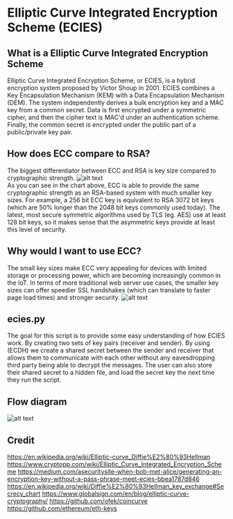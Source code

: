 # Elliptic Curve Integrated Encryption Scheme (ECIES)

## What is a Elliptic Curve Integrated Encryption Scheme
Elliptic Curve Integrated Encryption Scheme, or ECIES, is a hybrid encryption system proposed by Victor Shoup in 2001. ECIES combines a Key Encapsulation Mechanism (KEM) with a Data Encapsulation Mechanism (DEM). The system independently derives a bulk encryption key and a MAC key from a common secret. Data is first encrypted under a symmetric cipher, and then the cipher text is MAC'd under an authentication scheme. Finally, the common secret is encrypted under the public part of a public/private key pair.


## How does ECC compare to RSA?
The biggest differentiator between ECC and RSA is key size compared to cryptographic strength.
  ![alt text](https://github.com/gudbrandsc/ECIES-project/blob/master/key-size-comparison.jpg "key size comparison")  
As you can see in the chart above, ECC is able to provide the same cryptographic strength as an RSA-based system with much smaller key sizes. For example, a 256 bit ECC key is equivalent to RSA 3072 bit keys (which are 50% longer than the 2048 bit keys commonly used today). The latest, most secure symmetric algorithms used by TLS (eg. AES) use at least 128 bit keys, so it makes sense that the asymmetric keys provide at least this level of security.


## Why would I want to use ECC?
The small key sizes make ECC very appealing for devices with limited storage or processing power, which are becoming increasingly common in the IoT. In terms of more traditional web server use cases, the smaller key sizes can offer speedier SSL handshakes (which can translate to faster page load times) and stronger security.
![alt text](https://github.com/gudbrandsc/ECIES-project/blob/master/Encryption-time-comparison-between-ECIES-and-RSA-AES.png "Encryption time comparison between ECIES and RSA")

## ecies.py
The goal for this script is to provide some easy understanding of how ECIES work. By creating two sets of key pairs (receiver and sender). By using (ECDH) we create a shared secret between the sender and receiver that allows them to communicate with each other without any eavesdropping third party being able to decrypt the messages. The user can also store their shared secret to a hidden file, and load the secret key the next time they run the script.

## Flow diagram 
 ![alt text](https://github.com/gudbrandsc/ECIES-project/blob/master/1_A3yiRaX7xBPBsovR_NyuVQ.png "ECIES flow diagram")

## Credit
https://en.wikipedia.org/wiki/Elliptic-curve_Diffie%E2%80%93Hellman
https://www.cryptopp.com/wiki/Elliptic_Curve_Integrated_Encryption_Scheme
https://medium.com/asecuritysite-when-bob-met-alice/generating-an-encryption-key-without-a-pass-phrase-meet-ecies-bbea1787d846
https://en.wikipedia.org/wiki/Diffie%E2%80%93Hellman_key_exchange#Secrecy_chart
https://www.globalsign.com/en/blog/elliptic-curve-cryptography/
https://github.com/ofek/coincurve
https://github.com/ethereum/eth-keys

